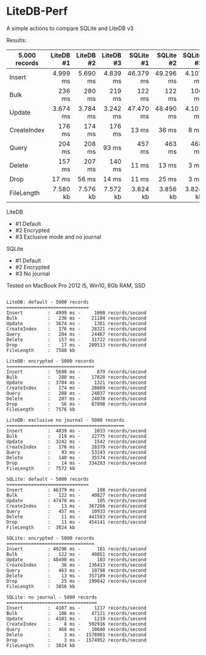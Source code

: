# LiteDB-Perf

A simple actions to compare SQLite and LiteDB v3

Results:

|5.000 records  | LiteDB #1  | LiteDB #2 | LiteDB #3 | SQLite #1  | SQLite #2 | SQLite #3 |
|---------------|-----------:|----------:|----------:|-----------:|----------:|----------:|
|Insert         |   4.999 ms |  5.690 ms |  4.839 ms |  46.379 ms | 49.296 ms |  4.107 ms |
|Bulk           |     236 ms |    280 ms |    219 ms |     122 ms |    122 ms |    106 ms |
|Update         |   3.674 ms |  3.784 ms |  3.242 ms |  47.470 ms | 48.490 ms |  4.101 ms |
|CreateIndex    |     176 ms |    174 ms |    176 ms |      13 ms |     36 ms |      8 ms |
|Query          |     204 ms |    208 ms |     93 ms |     457 ms |    463 ms |    468 ms |
|Delete         |     157 ms |    207 ms |    140 ms |      11 ms |     13 ms |      3 ms |
|Drop           |      17 ms |     56 ms |     14 ms |      11 ms |     25 ms |      3 ms |
|FileLength     |   7.580 kb |  7.576 kb |  7.572 kb |   3.824 kb |  3.856 kb |  3.824 kb |

LiteDB
- #1 Default
- #2 Encrypted
- #3 Exclusive mode and no journal

SQLite
- #1 Default
- #2 Encrypted
- #3 No journal

Tested on MacBook Pro 2012 i5, Win10, 8Gb RAM, SSD

```

LiteDB: default - 5000 records
==============================
Insert         :  4999 ms -     1000 records/second
Bulk           :   236 ms -    21184 records/second
Update         :  3674 ms -     1361 records/second
CreateIndex    :   176 ms -    28321 records/second
Query          :   204 ms -    24467 records/second
Delete         :   157 ms -    31722 records/second
Drop           :    17 ms -   289513 records/second
FileLength     :  7580 kb

LiteDB: encrypted - 5000 records
================================
Insert         :  5690 ms -      879 records/second
Bulk           :   280 ms -    17820 records/second
Update         :  3784 ms -     1321 records/second
CreateIndex    :   174 ms -    28669 records/second
Query          :   208 ms -    24037 records/second
Delete         :   207 ms -    24078 records/second
Drop           :    56 ms -    87898 records/second
FileLength     :  7576 kb

LiteDB: exclusive no journal - 5000 records
===========================================
Insert         :  4839 ms -     1033 records/second
Bulk           :   219 ms -    22775 records/second
Update         :  3242 ms -     1542 records/second
CreateIndex    :   176 ms -    28379 records/second
Query          :    93 ms -    53243 records/second
Delete         :   140 ms -    35574 records/second
Drop           :    14 ms -   334283 records/second
FileLength     :  7572 kb

SQLite: default - 5000 records
==============================
Insert         : 46379 ms -      108 records/second
Bulk           :   122 ms -    40827 records/second
Update         : 47470 ms -      105 records/second
CreateIndex    :    13 ms -   367266 records/second
Query          :   457 ms -    10933 records/second
Delete         :    11 ms -   441583 records/second
Drop           :    11 ms -   454141 records/second
FileLength     :  3824 kb

SQLite: encrypted - 5000 records
================================
Insert         : 49296 ms -      101 records/second
Bulk           :   122 ms -    40851 records/second
Update         : 48490 ms -      103 records/second
CreateIndex    :    36 ms -   136413 records/second
Query          :   463 ms -    10798 records/second
Delete         :    13 ms -   357189 records/second
Drop           :    25 ms -   199642 records/second
FileLength     :  3856 kb

SQLite: no journal - 5000 records
=================================
Insert         :  4107 ms -     1217 records/second
Bulk           :   106 ms -    47121 records/second
Update         :  4101 ms -     1219 records/second
CreateIndex    :     8 ms -   592916 records/second
Query          :   468 ms -    10680 records/second
Delete         :     3 ms -  1578981 records/second
Drop           :     3 ms -  1574952 records/second
FileLength     :  3824 kb

```
